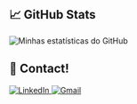 ## 📈 GitHub Stats

![Minhas estatísticas do GitHub](https://github-readme-stats.vercel.app/api?username=Duratin&show_icons=true&hide_title=true&count_private=true&theme=radical)

## 💬 Contact!
<div>
  <a href="https://www.linkedin.com/in/[seu-linkedin]" target="_blank">
    <img src="https://img.shields.io/badge/-LinkedIn-0077B5?style=for-the-badge&logo=linkedin&logoColor=white" alt="LinkedIn" />
  </a>
  <a href="mailto:[seu-email@gmail.com]" target="_blank">
    <img src="https://img.shields.io/badge/-Gmail-D14836?style=for-the-badge&logo=gmail&logoColor=white" alt="Gmail" />
  </a>
</div>
